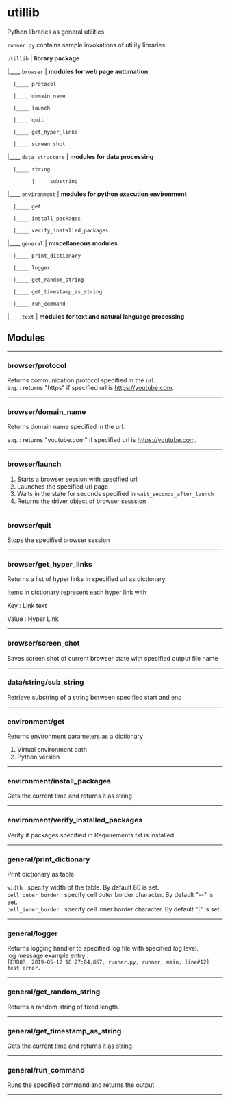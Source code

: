 # utillib

Python libraries as general utilities.

`runner.py` contains sample invokations of utility libraries.

`utillib` | __library package__

|____ `browser` | __modules for web page automation__

      |____ protocol

      |____ domain_name

      |____ launch

      |____ quit

      |____ get_hyper_links  

      |____ screen_shot

|____ `data_structure` | __modules for data processing__

      |____ string

            |____ substring

|____ `environment` | __modules for python execution environment__

      |____ get

      |____ install_packages

      |____ verify_installed_packages

|____ `general` | __miscellaneous modules__

      |____ print_dictionary

      |____ logger

      |____ get_random_string

      |____ get_timestamp_as_string

      |____ run_command

|____ `text` | __modules for text and natural language processing__

## Modules

---

### **browser/protocol**

Returns communication protocol specified in the url.  
e.g. : returns "https" if specified url is <https://youtube.com>.

---

### **browser/domain_name**

Returns domain name specified in the url.

e.g. : returns "youtube.com" if specified url is <https://youtube.com>.

---

### **browser/launch**

1. Starts a browser session with specified url
2. Launches the specified url page
3. Waits in the state for seconds specified in `wait_seconds_after_launch`
4. Returns the driver object of browser sesssion

---

### **browser/quit**

Stops the specified browser session

---

### **browser/get_hyper_links**

Returns a list of hyper links in specified url as dictionary

Items in dictionary represent each hyper link with

Key : Link text

Value : Hyper Link

---

### **browser/screen_shot**

Saves screen shot of current browser state with specified output file name

---

### **data/string/sub_string**

Retrieve substring of a string between specified start and end

---

### **environment/get**

Returns environment parameters as a dictionary

1. Virtual environment path
2. Python version

---

### **environment/install_packages**

Gets the current time and returns it as string

---

### **environment/verify_installed_packages**

Verify if packages specified in Requirements.txt is installed

---

### **general/print_dictionary**

Print dictionary as table

`width` : specify width of the table. By default 80 is set.  
`cell_outer_border` : specify cell outer border character. By default "--" is set.  
`cell_inner_border` : specify cell inner border character. By default "|" is set.

---

### **general/logger**

Returns logging handler to specified log file with specified log level.  
log message example entry :  
`[ERROR, 2019-05-12 18:27:04,867, runner.py, runner, main, line#12] test error.`

---

### **general/get_random_string**

Returns a random string of fixed length.

---

### **general/get_timestamp_as_string**

Gets the current time and returns it as string.

---

### **general/run_command**

Runs the specified command and returns the output 

---